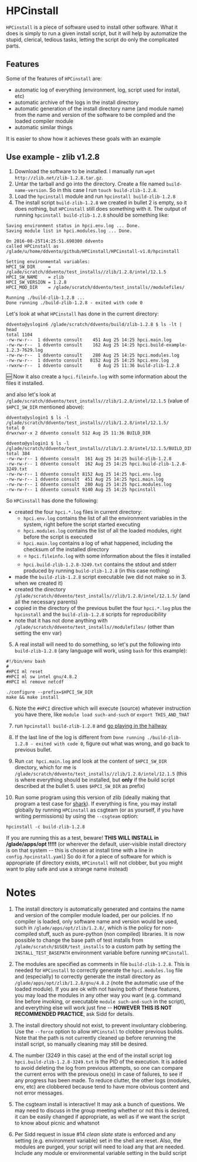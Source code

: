 # HPCinstall

`HPCinstall` is a piece of software used to install other software. What it does is simply to run a given install script, but it will help by automatize the stupid, clerical, tedious tasks, letting the script do only the complicated parts.

## Features
 
Some of the features of `HPCinstall` are: 
* automatic log of everything (environment, log, script used for install, etc) 
* automatic archive of the logs in the install directory
* automatic generation of the install directory name (and module name) from the name and version of the software to be compiled and the loaded compiler module
* automatic similar things
 
It is easier to show how it achieves these goals with an example

## Use example - zlib v1.2.8

1. Download the software to be installed. I manually run `wget http://zlib.net/zlib-1.2.8.tar.gz`.
2. Untar the tarball and go into the directory. Create a file named `build-name-version`. So in this case I run `touch build-zlib-1.2.8`.
3. Load the `hpcinstall` module and run `hpcinstall build-zlib-1.2.8` 
4. The install script `build-zlib-1.2.8` we created in bullet 2 is empty, so it does nothing, but `HPCinstall` still does something with it. The output of running `hpcinstall build-zlib-1.2.8` should be something like:
 ```
Saving environment status in hpci.env.log ... Done.
Saving module list in hpci.modules.log ... Done.

On 2016-08-25T14:25:51.690300 ddvento
called HPCinstall as /glade/u/home/ddvento/github/HPCinstall/HPCinstall-v1.0/hpcinstall 

Setting environmental variables:
HPCI_SW_DIR     = /glade/scratch/ddvento/test_installs//zlib/1.2.8/intel/12.1.5
HPCI_SW_NAME    = zlib
HPCI_SW_VERSION = 1.2.8
HPCI_MOD_DIR    = /glade/scratch/ddvento/test_installs//modulefiles/

Running ./build-zlib-1.2.8 ...
Done running ./build-zlib-1.2.8 - exited with code 0
```
 Let's look at what `HPCinstall` has done in the current directory:
 ```
ddvento@yslogin6 /glade/scratch/ddvento/build/zlib-1.2.8 $ ls -lt | head
total 1104
-rw-rw-r--  1 ddvento consult    451 Aug 25 14:25 hpci.main.log
-rw-rw-r--  1 ddvento consult    162 Aug 25 14:25 hpci.build-example-1.2.3-7629.log
-rw-rw-r--  1 ddvento consult    280 Aug 25 14:25 hpci.modules.log
-rw-rw-r--  1 ddvento consult   8152 Aug 25 14:25 hpci.env.log
-rwxrw-r--  1 ddvento consult      0 Aug 25 11:36 build-zlib-1.2.8
```
 :new: Now it also create a `hpci.fileinfo.log` with some information about the files it installed.
 
 and also let's look at `/glade/scratch/ddvento/test_installs//zlib/1.2.8/intel/12.1.5` (value of `$HPCI_SW_DIR` mentioned above):
 ```
ddvento@yslogin1 $ ls -l /glade/scratch/ddvento/test_installs//zlib/1.2.8/intel/12.1.5/
total 0
drwxrwxr-x 2 ddvento consult 512 Aug 25 11:36 BUILD_DIR

ddvento@yslogin1 $ ls -l /glade/scratch/ddvento/test_installs//zlib/1.2.8/intel/12.1.5/BUILD_DIR/
total 384
-rw-rw-r-- 1 ddvento consult  161 Aug 25 14:25 build-zlib-1.2.8
-rw-rw-r-- 1 ddvento consult  162 Aug 25 14:25 hpci.build-zlib-1.2.8-3249.txt
-rw-rw-r-- 1 ddvento consult 8152 Aug 25 14:25 hpci.env.log
-rw-rw-r-- 1 ddvento consult  451 Aug 25 14:25 hpci.main.log
-rw-rw-r-- 1 ddvento consult  280 Aug 25 14:25 hpci.modules.log
-rw-rw-r-- 1 ddvento consult 9140 Aug 25 14:25 hpcinstall
```
So `HPCinstall` has done the following:
 - created the four `hpci.*.log` files in current directory:
     - `hpci.env.log` contains the list of all the environment variables in the system, right before the script started executing
     - `hpci.modules.log` contains the list of all the loaded modules, right before the script is executed
     - `hpci.main.log` contains a log of what happened, including the checksum of the installed directory
     - :star: `hpci.fileinfo.log` with some information about the files it installed
     - `hpci.build-zlib-1.2.8-3249.txt` contains the stdout and stderr produced by running `build-zlib-1.2.8` (in this case nothing)
 - made the `build-zlib-1.2.8` script executable (we did not make so in 3. when we created it)
 - created the directory `/glade/scratch/ddvento/test_installs//zlib/1.2.8/intel/12.1.5/` (and all the necessary parents)
 - copied in the directory of the previous bullet the four `hpci.*.log` plus the `hpcinstall` and the `build-zlib-1.2.8` scripts for reproducibility
 - note that it has not done anything with `/glade/scratch/ddvento/test_installs//modulefiles/` (other than setting the env var)
5. A real install will need to do something, so let's put the following into `build-zlib-1.2.8` (any language will work, using `bash` for this example):
 ```
#!/bin/env bash
#
#HPCI ml reset
#HPCI ml sw intel gnu/4.8.2
#HPCI ml remove netcdf

./configure --prefix=$HPCI_SW_DIR
make && make install
```

6. Note the `#HPCI` directive which will execute (source) whatever instruction you have there, like `module load such-and-such` or `export THIS_AND_THAT`

6. run `hpcinstall build-zlib-1.2.8` and [go playing in the hallway](http://www.xkcd.com/303/)

7. If the last line of the log is different from `Done running ./build-zlib-1.2.8 - exited with code 0`, figure out what was wrong, and go back to previous bullet.

8. Run  `cat hpci.main.log` and look at the content of `$HPCI_SW_DIR` directory, which for me is `/glade/scratch/ddvento/test_installs//zlib/1.2.8/intel/12.1.5` (this is where everything should be installed, but **only** if the build script described at the bullet 5. uses `$HPCI_SW_DIR` as prefix)

9. Run some program using this version of zlib (ideally making that program a test case for [shark](https://github.com/NCAR/shark/)). If everything is fine, you may install globally by running `HPCinstall` as csgteam (or as yourself, if you have writing permissions) by using the `--csgteam` option:
 ```
hpcinstall -c build-zlib-1.2.8
```
 If you are running this as a test, beware! **THIS WILL INSTALL in /glade/apps/opt !!!!!** (or wherever the default, user-visible install directory is on that system -- this is chosen at install time with a line in `config.hpcinstall.yaml`)
 So do it for a piece of software for which is appropriate (if directory exists, `HPCinstall` will not clobber, but you might want to play safe and use a strange name instead)

# Notes
 1. The install directory is automatically generated and contains the name and version of the compiler module loaded, per our policies. If no compiler is loaded, only software name and version would be used, such in `/glade/apps/opt/zlib/1.2.8/`, which is the policy for non-compiled stuff, such as pure-python (non compiled) libraries. It is now possible to change the base path of test installs from `/glade/scratch/$USER/test_installs` to a custom path by setting the `INSTALL_TEST_BASEPATH` environment variable before running `HPCinstall`.

 2. The modules are specified as comments in file `build-zlib-1.2.8`. This is needed for `HPCinstall` to correctly generate the `hpci.modules.log` file and (especially) to correctly generate the install directory as `/glade/apps/opt/zlib/1.2.8/gnu/4.8.2` (note the automatic use of the loaded module). If you are ok with not having both of these features, you may load the modules in any other way you want (e.g. command line before invoking, or executable `module such-and-such` in the script), and everything else will work just fine -- **HOWEVER THIS IS NOT RECOMMENDED PRACTICE**, ask Sidd for details.

 3. The install directory should not exist, to prevent involuntary clobbering. Use the `--force` option to allow `HPCinstall` to clobber previous builds. Note that the path is not currently cleaned up before rerunning the install script, so manually cleaning may still be desired.

 4. The number (3249 in this case) at the end of the install script log `hpci.build-zlib-1.2.8-3249.txt` is the PID of the execution.
It is added to avoid deleting the log from previous attempts, so one can compare the current erros with the previous one(s) in
case of failures, to see if any progress has been made. To reduce clutter, the other logs (modules, env, etc) are clobbered
because tend to have more obvious content and not error messages.

 5. The csgteam install is interactive! It may ask a bunch of questions. We may need to discuss in the group meeting whether or not this is desired, it can be easily changed if appropriate, as well as if we want the script to know about picnic and whatsnot
 6. Per Sidd request in issue #14 *clean slate* state is enforced and any setting (e.g. environment variable) set in the shell are reset. Also, the modules are purged,
your script will need to load any that are needed. Include any module or environmental variable setting in the build script

